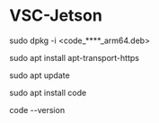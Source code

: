 # VSC-Jetson

sudo dpkg -i <code_****_arm64.deb>

sudo apt install apt-transport-https

sudo apt update

sudo apt install code

code --version

